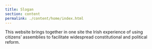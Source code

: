 ```yaml
---
title: Slogan
section: content
permalink: ./content/home/index.html
---
```

This website brings together in one site the Irish experience of using citizens’ assemblies to facilitate widespread constitutional and political reform.